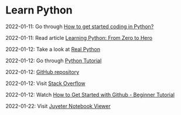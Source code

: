 # Learn Python

2022-01-11: Go through [How to get started coding in Python?](https://nbviewer.org/github/Tanu-N-Prabhu/Python/blob/master/How_to_get_started_coding_in_Python%3F.ipynb)

2022-01-11: Read article [Learning Python: From Zero to Hero](https://www.iamtk.co/learning-python-from-zero-to-hero)

2022-01-12: Take a look at [Real Python](https://realpython.com/start-here/)

2022-01-12: Go through [Python Tutorial](https://docs.python.org/3/tutorial/index.html)

2022-01-12: [GitHub repository](https://github.com/geekcomputers/Python)

2022-01-12: Visit [Stack Overflow](https://stackoverflow.com/questions/tagged/python)

2022-01-12: Watch [How to Get Started with Github - Beginner Tutorial](https://www.youtube.com/watch?v=73I5dRucCd)

2022-01-22: Visit [Juyeter Notebook Viewer](https://nbviewer.org/)
